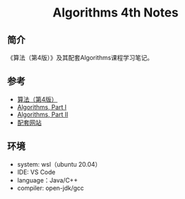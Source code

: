﻿<h1 align="center">Algorithms 4th Notes</h1>

## 简介

《算法（第4版）》及其配套Algorithms课程学习笔记。

## 参考

* [算法（第4版）](https://book.douban.com/subject/19952400/)
* [Algorithms, Part I](https://www.coursera.org/learn/algorithms-part1) 
* [Algorithms, Part II](https://www.coursera.org/learn/algorithms-part2)
* [配套网站](https://algs4.cs.princeton.edu/home/)

## 环境

- system: wsl（ubuntu 20.04）
- IDE: VS Code
- language：Java/C++
- compiler: open-jdk/gcc



